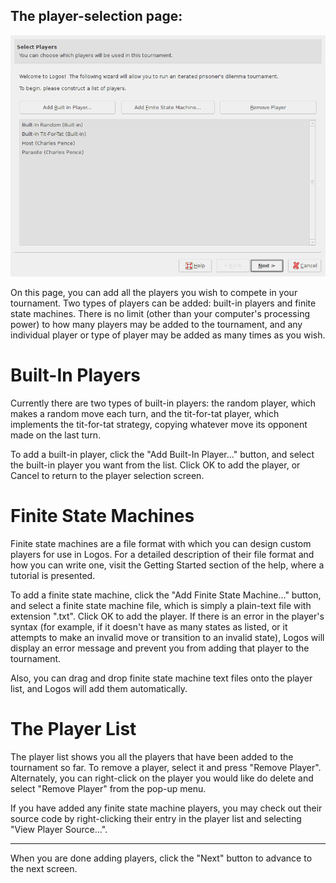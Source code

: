 
  The player-selection page:
 --------------------------------------------------------------
  ![Screenshot](images/playerspage.png)


On this page, you can add all the players you wish to compete in your
tournament.  Two types of players can be added: built-in players and finite 
state machines.  There is no limit (other than your computer's processing
power) to how many players may be added to the tournament, and any individual
player or type of player may be added as many times as you wish.

Built-In Players
================

Currently there are two types of built-in players: the random player, which
makes a random move each turn, and the tit-for-tat player, which implements the
tit-for-tat strategy, copying whatever move its opponent made on the last turn.

To add a built-in player, click the "Add Built-In Player..." button, and select
the built-in player you want from the list.  Click OK to add the player, or
Cancel to return to the player selection screen.

Finite State Machines
=====================

Finite state machines are a file format with which you can design custom players
for use in Logos.  For a detailed description of their file format and how you
can write one, visit the Getting Started section of the help, where a tutorial
is presented.

To add a finite state machine, click the "Add Finite State Machine..." button,
and select a finite state machine file, which is simply a plain-text file with
extension ".txt".  Click OK to add the player.  If there is an error in the
player's syntax (for example, if it doesn't have as many states as listed, or 
it attempts to make an invalid move or transition to an invalid state), Logos 
will display an error message and prevent you from adding that player to the
tournament.

Also, you can drag and drop finite state machine text files onto the player 
list, and Logos will add them automatically.

The Player List
===============

The player list shows you all the players that have been added to the
tournament so far.  To remove a player, select it and press "Remove Player".
Alternately, you can right-click on the player you would like do delete and
select "Remove Player" from the pop-up menu.

If you have added any finite state machine players, you may check out their
source code by right-clicking their entry in the player list and selecting
"View Player Source...".

- - -

When you are done adding players, click the "Next" button to advance to the next
screen.

